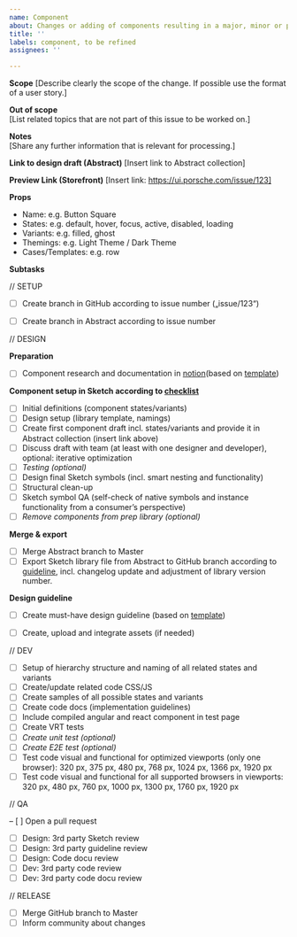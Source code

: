 ```yaml
---
name: Component
about: Changes or adding of components resulting in a major, minor or patch release
title: ''
labels: component, to be refined
assignees: ''

---
```


**Scope**
[Describe clearly the scope of the change. If possible use the format of a user story.]

**Out of scope**  
[List related topics that are not part of this issue to be worked on.]

**Notes**  
[Share any further information that is relevant for processing.]

**Link to design draft (Abstract)**
[Insert link to Abstract collection]

**Preview Link (Storefront)**
[Insert link: https://ui.porsche.com/issue/123]

**Props** 
- Name: e.g. Button Square
- States: e.g. default, hover, focus, active, disabled, loading
- Variants: e.g. filled, ghost
- Themings: e.g. Light Theme / Dark Theme
- Cases/Templates: e.g. row

**Subtasks**  

// SETUP

- [ ] Create branch in GitHub according to issue number („issue/123“)
- [ ] Create branch in Abstract according to issue number 


// DESIGN

**Preparation**
- [ ] Component research and documentation in [notion](https://www.notion.so/porscheui/Component-Research-e698a613cb554a618a1b01402f45df14)(based on [template](https://www.notion.so/porscheui/Template-component-name-06f8685182c34decbc1e3c5bb4e9b64e))

**Component setup in Sketch according to [checklist](https://www.notion.so/porscheui/Sketch-Component-setup-210aa34e558641d69d1b2976e8f6a3ec)**
- [ ] Initial definitions (component states/variants)
- [ ] Design setup (library template, namings) 
- [ ] Create first component draft incl. states/variants and provide it in Abstract collection (insert link above)
- [ ] Discuss draft with team (at least with one designer and developer), optional: iterative optimization
- [ ] _Testing (optional)_
- [ ] Design final Sketch symbols (incl. smart nesting and functionality)
- [ ] Structural clean-up 
- [ ] Sketch symbol QA (self-check of native symbols and instance functionality from a consumer’s perspective)
- [ ] _Remove components from prep library (optional)_

**Merge & export**
- [ ] Merge Abstract branch to Master
- [ ] Export Sketch library file from Abstract to GitHub branch according to [guideline](https://www.notion.so/porscheui/Sketch-Library-release-fa76c54eda524c9db99295e1c938c2cf), incl. changelog update and adjustment of library version number.

**Design guideline**
- [ ] Create must-have design guideline (based on [template](https://www.notion.so/porscheui/UI-UX-docu-Draft-29bd4e8ec2524b7d840ea0f87cc9a026))
- [ ] Create, upload and integrate assets (if needed)


// DEV

- [ ] Setup of hierarchy structure and naming of all related states and variants
- [ ] Create/update related code CSS/JS
- [ ] Create samples of all possible states and variants
- [ ] Create code docs (implementation guidelines)
- [ ] Include compiled angular and react component in test page
- [ ] Create VRT tests
- [ ] _Create unit test (optional)_
- [ ] _Create E2E test (optional)_
- [ ] Test code visual and functional for optimized viewports (only one browser): 320 px, 375 px, 480 px, 768 px, 1024 px, 1366 px, 1920 px
- [ ] Test code visual and functional for all supported browsers in viewports: 320 px, 480 px, 760 px, 1000 px, 1300 px, 1760 px, 1920 px

// QA

– [ ] Open a pull request
- [ ] Design: 3rd party Sketch review
- [ ] Design: 3rd party guideline review
- [ ] Design: Code docu review 
- [ ] Dev: 3rd party code review
- [ ] Dev: 3rd party code docu review

// RELEASE

- [ ] Merge GitHub branch to Master
- [ ] Inform community about changes
